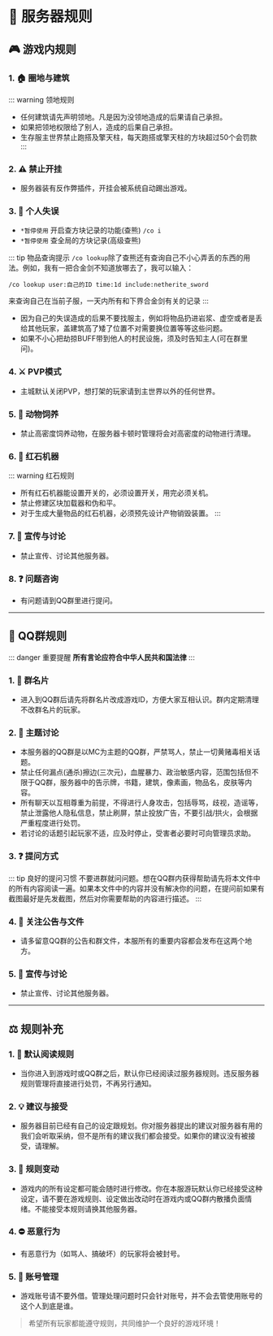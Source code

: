 # 📜 服务器规则

## 🎮 游戏内规则

### 1. 🏠 **圈地与建筑**
::: warning 领地规则
- 任何建筑请先声明领地。凡是因为没领地造成的后果请自己承担。
- 如果把领地权限给了别人，造成的后果自己承担。
- 生存服主世界禁止跑搭及擎天柱，每天跑搭或擎天柱的方块超过50个会罚款
:::

### 2. ⚠️ **禁止开挂**
- 服务器装有反作弊插件，开挂会被系统自动踢出游戏。

### 3. 💢 **个人失误**
- `*暂停使用` 开启查方块记录的功能(查熊) `/co i`
- `*暂停使用` 查全局的方块记录(高级查熊)

::: tip 物品查询提示
`/co lookup`除了查熊还有查询自己不小心弄丢的东西的用法。例如，我有一把合金剑不知道放哪去了，我可以输入：
```
/co lookup user:自己的ID time:1d include:netherite_sword
```
来查询自己在当前子服，一天内所有和下界合金剑有关的记录
:::

- 因为自己的失误造成的后果不要找服主，例如将物品扔进岩浆、虚空或者是丢给其他玩家，盖建筑高了矮了位置不对需要换位置等等这些问题。
- 如果不小心把劫掠BUFF带到他人的村民设施，须及时告知主人(可在群里问)。

### 4. ⚔️ **PVP模式**
- 主城默认关闭PVP，想打架的玩家请到主世界以外的任何世界。

### 5. 🐑 **动物饲养**
- 禁止高密度饲养动物，在服务器卡顿时管理将会对高密度的动物进行清理。

### 6. 🔴 **红石机器**
::: warning 红石规则
- 所有红石机器能设置开关的，必须设置开关，用完必须关机。
- 禁止修建区块加载器和伪和平。
- 对于生成大量物品的红石机器，必须预先设计产物销毁装置。
:::

### 7. 📢 **宣传与讨论**
- 禁止宣传、讨论其他服务器。

### 8. ❓ **问题咨询**
- 有问题请到QQ群里进行提问。

---

## 💬 QQ群规则

::: danger 重要提醒
**所有言论应符合中华人民共和国法律**
:::

### 1. 📝 **群名片**
- 进入到QQ群后请先将群名片改成游戏ID，方便大家互相认识。群内定期清理不改群名片的玩家。

### 2. 💭 **主题讨论**
- 本服务器的QQ群是以MC为主题的QQ群，严禁骂人，禁止一切黄赌毒相关话题。
- 禁止任何漏点(通杀)擦边(三次元)，血腥暴力、政治敏感内容，范围包括但不限于QQ群，服务器中的告示牌，书籍，建筑，像素画，物品名，皮肤等内容。
- 所有聊天以互相尊重为前提，不得进行人身攻击，包括辱骂，歧视，造谣等，禁止泄露他人隐私信息，禁止刷屏，禁止投放广告，不要引战/拱火，会根据严重程度进行处罚。
- 若讨论的话题引起玩家不适，应及时停止，受害者必要时可向管理员求助。

### 3. ❓ **提问方式**
::: tip 良好的提问习惯
不要进群就问问题。想在QQ群内获得帮助请先将本文件中的所有内容阅读一遍。如果本文件中的内容并没有解决你的问题，在提问前如果有截图最好是先发截图，然后对你需要帮助的内容进行描述。
:::

### 4. 📣 **关注公告与文件**
- 请多留意QQ群的公告和群文件，本服所有的重要内容都会发布在这两个地方。

### 5. 📢 **宣传与讨论**
- 禁止宣传、讨论其他服务器。

---

## ⚖️ 规则补充

### 1. 📖 **默认阅读规则**
- 当你进入到游戏时或QQ群之后，默认你已经阅读过服务器规则。违反服务器规则管理将直接进行处罚，不再另行通知。

### 2. 💡 **建议与接受**
- 服务器目前已经有自己的设定跟规划。你对服务器提出的建议对服务器有用的我们会听取采纳，但不是所有的建议我们都会接受。如果你的建议没有被接受，请理解。

### 3. 🔄 **规则变动**
- 游戏内的所有设定都可能会随时进行修改。你在本服游玩默认你已经接受这种设定，请不要在游戏规则、设定做出改动时在游戏内或QQ群内散播负面情绪。不能接受本规则请换其他服务器。

### 4. ⛔ **恶意行为**
- 有恶意行为（如骂人、搞破坏）的玩家将会被封号。

### 5. 👤 **账号管理**
- 游戏账号请不要外借。管理处理问题时只会针对账号，并不会去管使用账号的这个人到底是谁。

> 希望所有玩家都能遵守规则，共同维护一个良好的游戏环境！